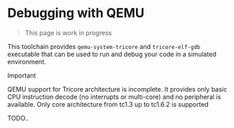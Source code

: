 # Debugging with QEMU

> This page is work in progress

This toolchain provides `qemu-system-tricore` and `tricore-elf-gdb` executable
that can be used to run and debug your code in a simulated environment.

> [!IMPORTANT]
> QEMU support for Tricore architecture is incomplete. It provides only basic
> CPU instruction decode (no interrupts or multi-core) and no peripheral is
> available. Only core architecture from tc1.3 up to tc1.6.2 is supported

TODO..